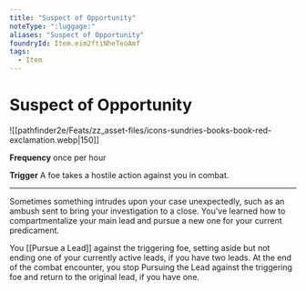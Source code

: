 ```yaml
---
title: "Suspect of Opportunity"
noteType: ":luggage:"
aliases: "Suspect of Opportunity"
foundryId: Item.eim2ftiNheTeoAmf
tags:
  - Item
---
```


# Suspect of Opportunity
![[pathfinder2e/Feats/zz_asset-files/icons-sundries-books-book-red-exclamation.webp|150]]

**Frequency** once per hour

**Trigger** A foe takes a hostile action against you in combat.

* * *

Sometimes something intrudes upon your case unexpectedly, such as an ambush sent to bring your investigation to a close. You've learned how to compartmentalize your main lead and pursue a new one for your current predicament.

You [[Pursue a Lead]] against the triggering foe, setting aside but not ending one of your currently active leads, if you have two leads. At the end of the combat encounter, you stop Pursuing the Lead against the triggering foe and return to the original lead, if you have one.
